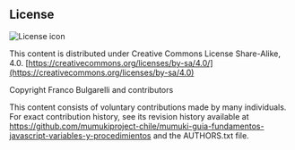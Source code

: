 ## License
![License icon](https://licensebuttons.net/l/by-sa/3.0/88x31.png)

This content is distributed under Creative Commons License Share-Alike, 4.0. [https://creativecommons.org/licenses/by-sa/4.0/](https://creativecommons.org/licenses/by-sa/4.0)

Copyright Franco Bulgarelli and contributors

This content consists of voluntary contributions made by many individuals. For exact contribution history, see its revision history available at https://github.com/mumukiproject-chile/mumuki-guia-fundamentos-javascript-variables-y-procedimientos and the AUTHORS.txt file.

